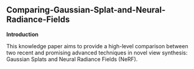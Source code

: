 ## Comparing-Gaussian-Splat-and-Neural-Radiance-Fields

**Introduction**

This knowledge paper aims to provide a high-level comparison between two recent and promising advanced techniques in novel view synthesis: Gaussian Splats and Neural Radiance Fields (NeRF).
